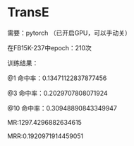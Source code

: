 # TransE

需要：pytorch （已开启GPU，可以手动关）

在FB15K-237中epoch：210次

训练结果：

@1 命中率：0.13471122837877456

@3 命中率：0.2029707808071924

@10 命中率：0.30948890843349947

MR:1297.4296882634615

MRR:0.1920971914459051
